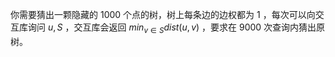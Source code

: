 你需要猜出一颗隐藏的 $1000$ 个点的树，树上每条边的边权都为 $1$ ，每次可以向交互库询问 $u,S$ ，交互库会返回 $min_{v \in S}dist(u,v)$ ，要求在 $9000$ 次查询内猜出原树。